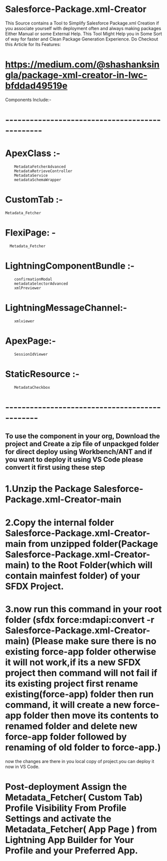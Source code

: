 # Salesforce-Package.xml-Creator

This Source contains a Tool to Simplify Salesforce Package.xml Creation if you associate yourself with deployment often and always making packages Either Manual or some External Help. This Tool Might Help you in Some Sort of way for faster and Clean Package Generation Experience.
Do Checkout this Article for Its Features:
# https://medium.com/@shashanksingla/package-xml-creator-in-lwc-bfddad49519e

Components Include:-
# ----------------------------------------------- #
 # ApexClass :-
        MetadataFetcherAdvanced
        MetadataRetrieveController
        MetadataService
        metadataSchemaWrapper
# CustomTab :-
    Metadata_Fetcher
# FlexiPage: -
	  Metadata_Fetcher
# LightningComponentBundle :-
        confirmationModal
        metadataSelectorAdvanced
        xmlPreviewer
# LightningMessageChannel:-
        xmlviewer
# ApexPage:-
        SessionIdViewer
# StaticResource :-
        MetadataCheckbox
# ---------------------------------------------- #

## To use the component in your org, Download the project and Create a zip file of unpackged folder for direct deploy using Workbench/ANT and if you want to deploy it using VS Code please convert it first using these step
# 1.Unzip the Package Salesforce-Package.xml-Creator-main
# 2.Copy the internal folder Salesforce-Package.xml-Creator-main from unzipped folder(Package Salesforce-Package.xml-Creator-main) to the Root Folder(which will contain mainfest folder) of your SFDX Project.
# 3.now run this command in your root folder (sfdx force:mdapi:convert -r Salesforce-Package.xml-Creator-main)  (Please make sure there is no existing force-app folder otherwise it will not work,if its a new SFDX project then command will not fail if its existing project first rename existing(force-app) folder then run command, it will create a new force-app folder then move its contents to renamed folder and delete new force-app folder followed by renaming of old folder to force-app.)
 now the changes are there in you local copy of project.you can deploy it now in VS Code.
# Post-deployment Assign the Metadata_Fetcher( Custom Tab) Profile Visibility From Profile Settings and activate the Metadata_Fetcher( App Page ) from Lightning App Builder for Your Profile and your Preferred App. ##
